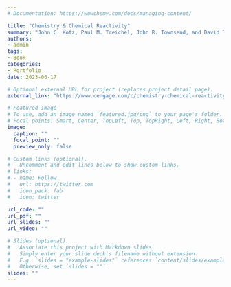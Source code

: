 ```yaml
---
# Documentation: https://wowchemy.com/docs/managing-content/

title: "Chemistry & Chemical Reactivity"
summary: "John C. Kotz, Paul M. Treichel, John R. Townsend, and David Treichel | ISBN: 9780357851401 | 11th Edition | 2024 | Cengage"
authors: 
- admin
tags: 
- Book
categories:
- Portfolio
date: 2023-06-17

# Optional external URL for project (replaces project detail page).
external_link: "https://www.cengage.com/c/chemistry-chemical-reactivity-11e-kotz-treichel-townsend-treichel/9780357851401/"

# Featured image
# To use, add an image named `featured.jpg/png` to your page's folder.
# Focal points: Smart, Center, TopLeft, Top, TopRight, Left, Right, BottomLeft, Bottom, BottomRight.
image:
  caption: ""
  focal_point: ""
  preview_only: false

# Custom links (optional).
#   Uncomment and edit lines below to show custom links.
# links:
# - name: Follow
#   url: https://twitter.com
#   icon_pack: fab
#   icon: twitter

url_code: ""
url_pdf: ""
url_slides: ""
url_video: ""

# Slides (optional).
#   Associate this project with Markdown slides.
#   Simply enter your slide deck's filename without extension.
#   E.g. `slides = "example-slides"` references `content/slides/example-slides.md`.
#   Otherwise, set `slides = ""`.
slides: ""
---
```

